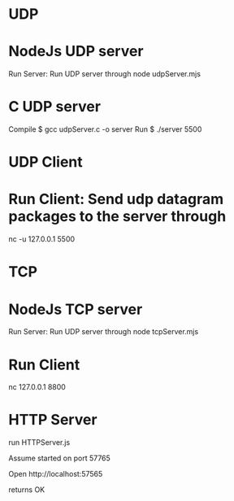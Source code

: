 # UDP

# NodeJs UDP server

Run Server: Run UDP server through 
node udpServer.mjs

# C UDP server

Compile 
$ gcc udpServer.c -o server
Run
$ ./server 5500

#  UDP Client

# Run Client: Send udp datagram packages to the server through 
nc -u 127.0.0.1 5500 

#  TCP

# NodeJs TCP server

Run Server: Run UDP server through 
node tcpServer.mjs

# Run Client
nc 127.0.0.1 8800 

# HTTP Server

run HTTPServer.js

Assume started on port 57765

Open http://localhost:57565

returns OK
